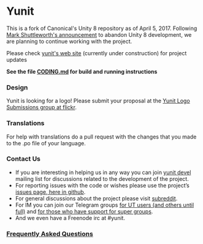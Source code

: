 # Yunit

This is a fork of Canonical's Unity 8 repository as of April 5, 2017. Following [Mark Shuttleworth's announcement](https://insights.ubuntu.com/2017/04/05/growing-ubuntu-for-cloud-and-iot-rather-than-phone-and-convergence/)  to abandon Unity 8 development, we are planning to continue working with the project.

Please check [yunit's web site](http://www.yunit.io) (currently under construction) for project updates
 
**See the file [CODING.md](https://github.com/yunit-io/yunit/blob/master/CODING.md) for build and running instructions**
### Design ###
Yunit is looking for a logo! Please submit your proposal at the [Yunit Logo Submissions group at flickr](https://www.flickr.com/groups/3484594@N25/).
### Translations ###
For help with translations do a pull request with the changes that you made to the .po file of your language.

### Contact Us ###

* If you are interesting in helping us in any way you can join [yunit devel](https://yunit.io/cgi-bin/mailman/listinfo/dev) mailing list for discussions related to the development of the project.
* For reporting issues with the code or wishes please use the project’s [issues page, here in github](https://github.com/yunit-io/yunit/issues).
* For general discussions about the project please visit [subreddit](https://www.reddit.com/r/Yunit).
* For IM you can join our Telegram groups [for UT users (and others until full)](https://t.me/joinchat/AAAAAAsUbsakPJGOP9msRg) and [for those who have support for super groups](https://t.me/joinchat/AAAAAAofPKHQ45Vxy4qhuQ).
* And we even have a Freenode irc at #yunit.

### [Frequently Asked Questions](https://github.com/yunit-io/yunit/wiki/FAQ) ###
